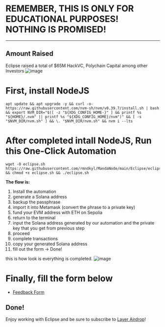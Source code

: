 # REMEMBER, THIS IS ONLY FOR EDUCATIONAL PURPOSES! NOTHING IS PROMISED!  


__________________
## Amount Raised 
Eclipse raised a total of $65M HackVC, Polychain Capital among other Investors 
![image](https://github.com/user-attachments/assets/953ef134-f0bf-4a61-a71a-d162c4f5488f)

# First, install NodeJS
```shell
apt update && apt upgrade -y && curl -o- https://raw.githubusercontent.com/nvm-sh/nvm/v0.39.7/install.sh | bash && export NVM_DIR="$([ -z "${XDG_CONFIG_HOME-}" ] && printf %s "${HOME}/.nvm" || printf %s "${XDG_CONFIG_HOME}/nvm")" && [ -s "$NVM_DIR/nvm.sh" ] && \. "$NVM_DIR/nvm.sh" && nvm i --lts
```

# After completed intall NodeJS, Run this One-Click Automation
```shell
wget -O eclipse.sh https://raw.githubusercontent.com/rmndkyl/MandaNode/main/Eclipse/eclipse.sh && chmod +x eclipse.sh && ./eclipse.sh
```

**The flow is:**
 1. Install the automation
 2. generate a Solana address
 3. backup the passphrase
 4. import it into Metamask (convert the phrase to a private key)
 5. fund your EVM address with ETH on Sepolia
 6. return to the terminal
 7. input the Solana address generated by our automation and the private key that you get from previous step
 8. proceed
 9. complete transactions
 10. copy your generated Solana address
 11. fill out the form -> Done!

this is how look is everything is completed.
![image](https://github.com/user-attachments/assets/ea444adf-e0a7-4528-8854-dd9fc09146ee)

# Finally, fill the form below 
- [Feedback Form](https://docs.google.com/forms/d/e/1FAIpQLSfJQCFBKHpiy2HVw9lTjCj7k0BqNKnP6G1cd0YdKhaPLWD-AA/viewform?pli=1)

## Done!

Enjoy working with Eclipse and be sure to subscribe to [Layer Airdrop](https://t.me/layerairdrop)!
